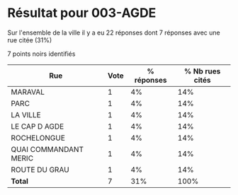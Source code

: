 # Résultat pour 003-AGDE

Sur l'ensemble de la ville il y a eu 22 réponses dont 7 réponses avec une rue citée (31%)

7 points noirs identifiés

| Rue | Vote | % réponses | % Nb rues cités|
|-----|------|------------|----------------|
| MARAVAL | 1 | 4% | 14%|
| PARC | 1 | 4% | 14%|
| LA VILLE | 1 | 4% | 14%|
| LE CAP D AGDE | 1 | 4% | 14%|
| ROCHELONGUE | 1 | 4% | 14%|
| QUAI COMMANDANT MERIC | 1 | 4% | 14%|
| ROUTE DU GRAU | 1 | 4% | 14%|
| **Total** | 7 | 31% | 100%|
